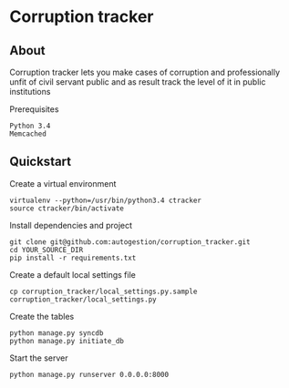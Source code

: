 # Corruption tracker

## About

Corruption tracker lets you make cases of corruption and professionally unfit of civil servant public
and as result track the level of it in public institutions

Prerequisites

    Python 3.4
    Memcached

## Quickstart

Create a virtual environment

    virtualenv --python=/usr/bin/python3.4 ctracker
    source ctracker/bin/activate

Install dependencies and project

    git clone git@github.com:autogestion/corruption_tracker.git
    cd YOUR_SOURCE_DIR
    pip install -r requirements.txt

Create a default local settings file

    cp corruption_tracker/local_settings.py.sample  corruption_tracker/local_settings.py

Create the tables

    python manage.py syncdb
    python manage.py initiate_db

Start the server

    python manage.py runserver 0.0.0.0:8000
